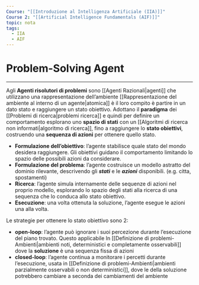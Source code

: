 ```yaml
---
Course: "[[Introduzione al Intelligenza Artificiale (IIA)]]"
Course 2: "[[Artificial Intelligence Fundamentals (AIF)]]"
topic: nota
tags:
  - IIA
  - AIF
---
```


# Problem-Solving Agent
---
Agli **Agenti risolutori di problemi** sono [[Agenti Razionali|agenti]] che utilizzano una rappresentazione dell’ambiente [[Rappresentazione del ambiente al interno di un agente|atomica]] è il loro compito è partire in un dato stato e raggiungere un stato obiettivo. 
Adottano il __paradigma__ dei [[Problemi di ricerca|problemi ricerca]] e quindi per definire un comportamento esplorano uno **spazio di stati** con un [[Algoritmi di ricerca non informati|algoritmo di ricerca]],  fino a raggiungere lo **stato obiettivi**, costruendo una **sequenza di azioni** per ottenere quello stato.

- **Formulazione dell’obiettivo**: l’agente stabilisce quale stato del mondo desidera raggiungere. Gli obiettivi guidano il comportamento limitando lo spazio delle possibili azioni da considerare.
 - **Formulazione del problema**: l’agente costruisce un modello astratto del dominio rilevante, descrivendo gli ***stati*** e le ***azioni*** disponibili. (e.g. citta, spostamenti)
 - **Ricerca**: l’agente simula internamente delle sequenze di azioni nel proprio modello, esplorando lo spazio degli stati alla ricerca di una sequenza che lo conduca allo stato obiettivo.  
 - **Esecuzione**: una volta ottenuta la soluzione, l’agente esegue le azioni una alla volta.

Le strategie per ottenere lo stato obiettivo sono 2:
- **open-loop**: l’agente può ignorare i suoi percezione durante l’esecuzione del piano trovato. Questo applicabile In [[Definizione di problemi-Ambienti|ambienti noti, deterministici e completamente osservabili]] dove la **soluzione** è una sequenza fissa di azioni
- **closed-loop**: l’agente continua a monitorare i percetti durante l’esecuzione, usata in  [[Definizione di problemi-Ambienti|ambienti parzialmente osservabili o non deterministici]], dove le della soluzione potrebbero cambiare a seconda dei cambiamenti del ambiente


